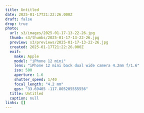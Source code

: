 ```yaml
---
title: Untitled
date: 2025-01-17T21:22:26.000Z
draft: false
drop: true
photo:
  url: s3/images/2025-01-17-13-22-26.jpg
  thumb: s3/thumbs/2025-01-17-13-22-26.jpg
  preview: s3/previews/2025-01-17-13-22-26.jpg
  created: 2025-01-17T21:22:26.000Z
  exif:
    make: Apple
    model: "iPhone 12 mini"
    lens: "iPhone 12 mini back dual wide camera 4.2mm f/1.6"
    iso: 500
    aperture: 1.6
    shutter_speed: 1/40
    focal_length: "4.2 mm"
    gps: "33.69405 -117.805205555556"
  title: Untitled
  caption: null
links: []
---
```


